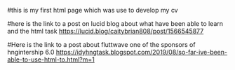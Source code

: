 #this is my first html page which was use to develop my cv 

#here is the link to a post on lucid blog about what have been able to learn and the html task
https://lucid.blog/caitybrian808/post/1566545877

#Here is the link to a post about fluttwave one of the sponsors of hngintership 6.0
https://idyhngtask.blogspot.com/2019/08/so-far-ive-been-able-to-use-html-to.html?m=1